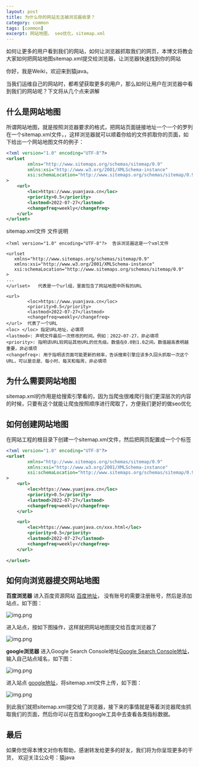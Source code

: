 ```yaml
---
layout: post
title: 为什么你的网站无法被浏览器收录？
category: common
tags: [common]
excerpt: 网站地图， seo优化，sitemap.xml
--- 
```

如何让更多的用户看到我们的网站，如何让浏览器抓取我们的网页，本博文将教会大家如何把网站地图sitemap.xml提交给浏览器，让浏览器快速找到你的网站

你好，我是Weiki，欢迎来到猿java。

当我们运维自己的网站时，都希望获取更多的用户，那么如何让用户在浏览器中看到我们的网站呢？下文将从几个点来讲解

## 什么是网站地图
所谓网站地图，就是按照浏览器要求的格式，把网站页面链接地址一个一个的罗列在一个sitemap.xml文件，，这样浏览器就可以顺着你给的文件抓取你的页面，如下给出一个网站地图文件的例子：
```xml
<?xml version="1.0" encoding="UTF-8"?>
<urlset
        xmlns="http://www.sitemaps.org/schemas/sitemap/0.9"
        xmlns:xsi="http://www.w3.org/2001/XMLSchema-instance"
        xsi:schemaLocation="http://www.sitemaps.org/schemas/sitemap/0.9"
>
    <url>
        <loc>https://www.yuanjava.cn</loc>
        <priority>0.5</priority>
        <lastmod>2022-07-27</lastmod>
        <changefreq>weekly</changefreq>
    </url>
</urlset>
```
sitemap.xml文件 文件说明
```text
<?xml version="1.0" encoding="UTF-8"?>  告诉浏览器这是一个xml文件

<urlset
   xmlns="http://www.sitemaps.org/schemas/sitemap/0.9"
   xmlns:xsi="http://www.w3.org/2001/XMLSchema-instance"
   xsi:schemaLocation="http://www.sitemaps.org/schemas/sitemap/0.9"
>
...
</urlset>   代表是一个url组，里面包含了网站地图中所有的URL

<url>
        <loc>https://www.yuanjava.cn</loc>
        <priority>0.5</priority>
        <lastmod>2022-07-27</lastmod>
        <changefreq>weekly</changefreq>
</url>  代表了一个URL
<loc> </loc> 指定URL地址，必填项
<lastmod>: 声明文件最后一次修改的时间。例如：2022–07-27，非必填项
<priority>: 指明该URL较网站其他URL的优先级。数值在0.0到1.0之间。数值越高表明越重要，非必填项
<changefreq>: 用于指明该页面可能更新的频率，告诉搜索引擎应该多久回头抓取一次这个URL，可以是总是、每小时、每天和每周，非必填项
```

## 为什么需要网站地图
sitemap.xml的作用是给搜索引擎看的，因为当爬虫很难爬行我们更深层次的内容的时候，只要有这个就能让爬虫按照顺序进行爬取了，方便我们更好的做seo优化

## 如何创建网站地图
在网站工程的根目录下创建一个sitemap.xml文件，然后把网页配置成一个个<url></url>标签
```xml
<?xml version="1.0" encoding="UTF-8"?>
<urlset
        xmlns="http://www.sitemaps.org/schemas/sitemap/0.9"
        xmlns:xsi="http://www.w3.org/2001/XMLSchema-instance"
        xsi:schemaLocation="http://www.sitemaps.org/schemas/sitemap/0.9"
>
    <url>
        <loc>https://www.yuanjava.cn</loc>
        <priority>0.5</priority>
        <lastmod>2022-07-27</lastmod>
        <changefreq>weekly</changefreq>
    </url>

    <url>
        <loc>https://www.yuanjava.cn/xxx.html</loc>
        <priority>0.5</priority>
        <lastmod>2022-07-27</lastmod>
        <changefreq>weekly</changefreq>
    </url>
    
</urlset>
```

## 如何向浏览器提交网站地图

**百度浏览器**
进入百度资源网站 [百度地址](https://ziyuan.baidu.com/site/index#/)， 没有账号的需要注册账号，然后是添加站点，如下图：

![img.png](https://www.yuanjava.cn/assets/md/web3/baidu.png)

进入站点，按如下图操作，这样就把网站地图提交给百度浏览器了

![img.png](https://www.yuanjava.cn/assets/md/web3/baidu2.png)

**google浏览器**
进入Google Search Console地址[Google Search Console地址](https://search.google.com/search-console/sitemaps)，输入自己站点域名，如下图：

![img.png](https://www.yuanjava.cn/assets/md/web3/g1.png)

进入站点 [google地址](https://search.google.com/search-console/sitemaps)，将sitemap.xml文件上传，如下图：

![img.png](https://www.yuanjava.cn/assets/md/web3/g2.png)

到此我们就把sitemap.xml提交给了浏览器，接下来的事情就是等着浏览器爬虫抓取我们的页面，然后你可以在百度和google工具中去查看各类指标数据。


## 最后
如果你觉得本博文对你有帮助，感谢转发给更多的好友，我们将为你呈现更多的干货， 欢迎关注公众号：猿java
